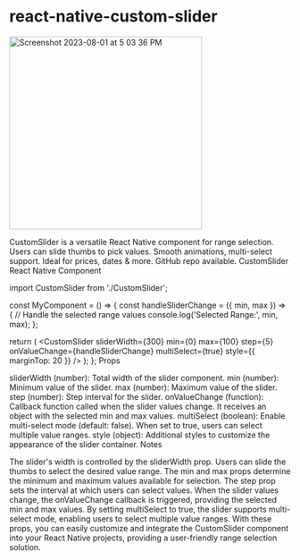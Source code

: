 # react-native-custom-slider

<img width="345" alt="Screenshot 2023-08-01 at 5 03 36 PM" src="https://github.com/mayankdhiman001/react-native-customslider/assets/139946115/c2209b88-d9a7-4120-a06c-13be10a4f06a">

CustomSlider is a versatile React Native component for range selection. Users can slide thumbs to pick values. Smooth animations, multi-select support. Ideal for prices, dates &amp; more. GitHub repo available. 
CustomSlider React Native Component


import CustomSlider from './CustomSlider';

const MyComponent = () => {
  const handleSliderChange = ({ min, max }) => {
    // Handle the selected range values
    console.log('Selected Range:', min, max);
  };

  return (
    <CustomSlider
      sliderWidth={300}
      min={0}
      max={100}
      step={5}
      onValueChange={handleSliderChange}
      multiSelect={true}
      style={{ marginTop: 20 }}
    />
  );
};
Props

sliderWidth (number): Total width of the slider component.
min (number): Minimum value of the slider.
max (number): Maximum value of the slider.
step (number): Step interval for the slider.
onValueChange (function): Callback function called when the slider values change. It receives an object with the selected min and max values.
multiSelect (boolean): Enable multi-select mode (default: false). When set to true, users can select multiple value ranges.
style (object): Additional styles to customize the appearance of the slider container.
Notes

The slider's width is controlled by the sliderWidth prop.
Users can slide the thumbs to select the desired value range.
The min and max props determine the minimum and maximum values available for selection.
The step prop sets the interval at which users can select values.
When the slider values change, the onValueChange callback is triggered, providing the selected min and max values.
By setting multiSelect to true, the slider supports multi-select mode, enabling users to select multiple value ranges.
With these props, you can easily customize and integrate the CustomSlider component into your React Native projects, providing a user-friendly range selection solution.
